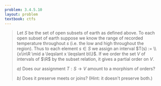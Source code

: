 ```yaml
---
problem: 3.4.5.10
layout: problem
textbook: ctfs
---
```


> Let $S$ be the set of open subsets of earth as defined above. To each open
> subset of earth suppose we know the range of recorded temperature throughout
> $s$ (i.e. the low and high throughout the region). Thus to each element $s\in
> S$ we assign an interval $T(s) := \\{x\in\R \mid a \leqslant x \leqslant
> b\\}$. If we order the set $V$ of intervals of $\R$ by the subset relation, it
> gives a partial order on $V$.
>
> _a)_ Does our assignment $T:S\to V$ amount to a morphism of orders?
>
> _b)_ Does it preserve meets or joins? (Hint: it doesn't preserve both.)
